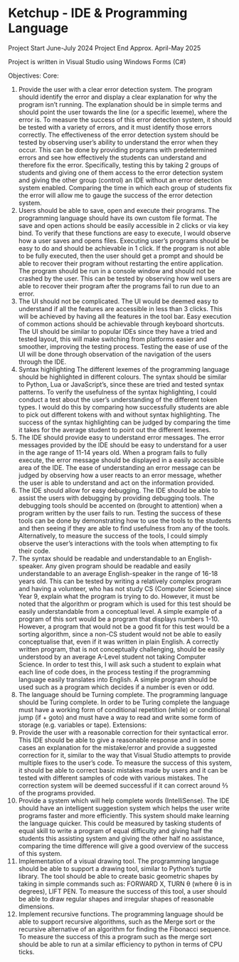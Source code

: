 # Ketchup - IDE & Programming Language
Project Start June-July 2024
Project End Approx. April-May 2025

Project is written in Visual Studio using Windows Forms (C#)

Objectives:
Core:
1. Provide the user with a clear error detection system.
The program should identify the error and display a clear explanation for why the program isn’t running. The explanation should be in simple terms and should point the user towards the line (or a specific lexeme), where the error is. To measure the success of this error detection system, it should be tested with a variety of errors, and it must identify those errors correctly. 
The effectiveness of the error detection system should be tested by observing user’s ability to understand the error when they occur. This can be done by providing programs with predetermined errors and see how effectively the students can understand and therefore fix the error. Specifically, testing this by taking 2 groups of students and giving one of them access to the error detection system and giving the other group (control) an IDE without an error detection system enabled. Comparing the time in which each group of students fix the error will allow me to gauge the success of the error detection system.
2. Users should be able to save, open and execute their programs.
The programming language should have its own custom file format. The save and open actions should be easily accessible in 2 clicks or via key bind. To verify that these functions are easy to execute, I would observe how a user saves and opens files.
Executing user’s programs should be easy to do and should be achievable in 1 click. If the program is not able to be fully executed, then the user should get a prompt and should be able to recover their program without restarting the entire application. The program should be run in a console window and should not be crashed by the user. This can be tested by observing how well users are able to recover their program after the programs fail to run due to an error.
3. The UI should not be complicated.
The UI would be deemed easy to understand if all the features are accessible in less than 3 clicks. This will be achieved by having all the features in the tool bar. Easy execution of common actions should be achievable through keyboard shortcuts. The UI should be similar to popular IDEs since they have a tried and tested layout, this will make switching from platforms easier and smoother, improving the testing process. Testing the ease of use of the UI will be done through observation of the navigation of the users through the IDE.
4. Syntax highlighting
The different lexemes of the programming language should be highlighted in different colours. The syntax should be similar to Python, Lua or JavaScript’s, since these are tried and tested syntax patterns. To verify the usefulness of the syntax highlighting, I could conduct a test about the user’s understanding of the different token types. I would do this by comparing how successfully students are able to pick out different tokens with and without syntax highlighting. The success of the syntax highlighting can be judged by comparing the time it takes for the average student to point out the different lexemes.
5. The IDE should provide easy to understand error messages.
The error messages provided by the IDE should be easy to understand for a user in the age range of 11-14 years old. When a program fails to fully execute, the error message should be displayed in a easily accessible area of the IDE. The ease of understanding an error message can be judged by observing how a user reacts to an error message, whether the user is able to understand and act on the information provided.
6. The IDE should allow for easy debugging.
The IDE should be able to assist the users with debugging by providing debugging tools. The debugging tools should be accented on (brought to attention) when a program written by the user fails to run. Testing the success of these tools can be done by demonstrating how to use the tools to the students and then seeing if they are able to find usefulness from any of the tools. Alternatively, to measure the success of the tools, I could simply observe the user’s interactions with the tools when attempting to fix their code.
7. The syntax should be readable and understandable to an English-speaker.
Any given program should be readable and easily understandable to an average English-speaker in the range of 16-18 years old. This can be tested by writing a relatively complex program and having a volunteer, who has not study CS (Computer Science) since Year 9, explain what the program is trying to do. However, it must be noted that the algorithm or program which is used for this test should be easily understandable from a conceptual level. A simple example of a program of this sort would be a program that displays numbers 1-10. However, a program that would not be a good fit for this test would be a sorting algorithm, since a non-CS student would not be able to easily conceptualise that, even if it was written in plain English. 
A correctly written program, that is not conceptually challenging, should be easily understood by an average A-Level student not taking Computer Science.
In order to test this, I will ask such a student to explain what each line of code does, in the process testing if the programming language easily translates into English. A simple program should be used such as a program which decides if a number is even or odd.
8. The language should be Turning complete.
The programming language should be Turing complete. In order to be Turing complete the language must have a working form of conditional repetition (while) or conditional jump (if + goto) and must have a way to read and write some form of storage (e.g. variables or tape).
Extensions:
1. Provide the user with a reasonable correction for their syntactical error.
This IDE should be able to give a reasonable response and in some cases an explanation for the mistake/error and provide a suggested correction for it, similar to the way that Visual Studio attempts to provide multiple fixes to the user’s code. To measure the success of this system, it should be able to correct basic mistakes made by users and it can be tested with different samples of code with various mistakes. The correction system will be deemed successful if it can correct around ⅔ of the programs provided.
2. Provide a system which will help complete words (IntelliSense).
The IDE should have an intelligent suggestion system which helps the user write programs faster and more efficiently. This system should make learning the language quicker. This could be measured by tasking students of equal skill to write a program of equal difficulty and giving half the students this assisting system and giving the other half no assistance, comparing the time difference will give a good overview of the success of this system. 
3. Implementation of a visual drawing tool.
The programming language should be able to support a drawing tool, similar to Python’s turtle library. The tool should be able to create basic geometric shapes by taking in simple commands such as: FORWARD X, TURN θ (where θ is in degrees), LIFT PEN.
To measure the success of this tool, a user should be able to draw regular shapes and irregular shapes of reasonable dimensions.
4. Implement recursive functions.
The programming language should be able to support recursive algorithms, such as the Merge sort or the recursive alternative of an algorithm for finding the Fibonacci sequence. 
To measure the success of this a program such as the merge sort should be able to run at a similar efficiency to python in terms of CPU ticks.
